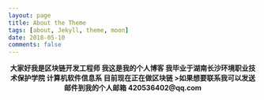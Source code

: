 ```yaml
---
layout: page
title: About the Theme
tags: [about, Jekyll, theme, moon]
date: 2018-05-10
comments: false
---
```

        
  <center>
     <b>大家好我是区块链开发工程师
       我这是我的个人博客
       我毕业于湖南长沙环境职业技术保护学院
       计算机软件信息系
       目前现在正在做区块链<b/>     
>如果想要联系我可以发送邮件到我的个人邮箱
     420536402@qq.com
 
 
